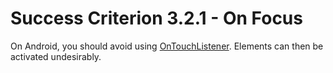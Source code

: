 # Success Criterion 3.2.1 - On Focus

On Android, you should avoid using [OnTouchListener](https://developer.android.com/reference/android/view/View.OnTouchListener). Elements can then be activated undesirably.
